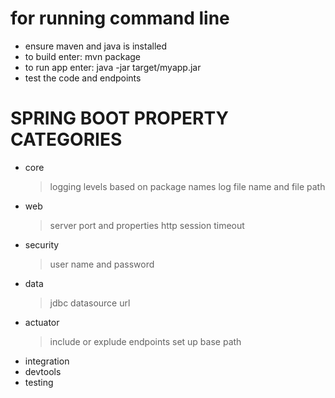 # for running command line
- ensure maven and java is installed
- to build enter:
mvn package
- to run app enter:
java -jar target/myapp.jar
- test the code and endpoints

# SPRING BOOT PROPERTY CATEGORIES
- core
	> logging levels based on package names
	> log file name and file path
- web
	> server port and properties
	> http session timeout
- security
	> user name and password
- data
	> jdbc datasource url
- actuator
	> include or explude endpoints
	> set up base path
- integration
- devtools
- testing

